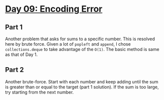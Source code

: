 # [Day 09: Encoding Error](https://adventofcode.com/2020/day/9)

## Part 1

Another problem that asks for sums to a specific number. This is resolved
here by brute force. Given a lot of `popleft` and `append`, I chose
`collections.deque` to take advantage of the `O(1)`. The basic method is
same as that of Day 1.

## Part 2

Another brute-force. Start with each number and keep adding until the sum is
greater than or equal to the target (part 1 solution). If the sum is too
large, try starting from the next number.
